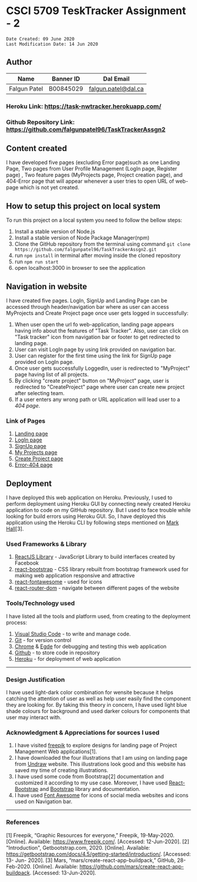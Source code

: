 # CSCI 5709 TeskTracker Assignment - 2

    Date Created: 09 June 2020
    Last Modification Date: 14 Jun 2020

## Author

| Name         | Banner ID | Dal Email           |
| -------------| --------- | ------------------- |
| Falgun Patel | B00845029 | falgun.patel@dal.ca |

### Heroku Link:  https://task-nwtracker.herokuapp.com/
### Github Repository Link: https://github.com/falgunpatel96/TaskTrackerAssgn2

## Content created

I have developed five pages (excluding Error page)such as one Landing Page, Two pages from User Profile Management (LogIn page, Register page) , Two feature pages (MyProjects page, Project creation page), and 404-Error page that will appear whenever a user tries to open URL of web-page which is not yet created. 

## How to setup this project on local system

To run this project on a local system you need to follow the bellow steps:

1. Install a stable version of Node.js
2. Install a stable version of Node Package Manager(npm)
3. Clone the GitHub repository from the terminal using command `git clone https://github.com/falgunpatel96/TaskTrackerAssgn2.git`
4. run `npm install` in terminal after moving inside the cloned repository
5. run `npm run start` 
6. open localhost:3000 in browser to see the application

## Navigation in website

I have created five pages. LogIn, SignUp and Landing Page can be accessed through header/navigation bar where as user can access MyProjects and Create Project page once user gets logged in successfully:

1. When user open the url fo web-application, landing page appears having info about the features of "Task Tracker".
   Also, user can click on "Task tracker" icon from navigation bar or footer to get redirected to landing page.
2. User can visit LogIn page by using link provided on navigation bar.
3. User can register for the first time using the link for SignUp page provided on LogIn page. 
4. Once user gets successfully LoggedIn, user is redirected to "MyProject" page having list of all projects.
4. By clicking "create project" button on "MyProject" page, user is redirected to "CreateProject" page where user can create new project after selecting team.
5. If a user enters any wrong path or URL application will lead user to a *404 page*.

### Link of Pages

1. [Landing page](https://task-nwtracker.herokuapp.com/)
2. [LogIn page](https://task-nwtracker.herokuapp.com/login)
3. [SignUp page](https://task-nwtracker.herokuapp.com/register)
4. [My Projects page](https://task-nwtracker.herokuapp.com/myproject)
5. [Create Project page](https://task-nwtracker.herokuapp.com/createproject)
6. [Error-404 page](https://task-nwtracker.herokuapp.com/error)

## Deployment

I have deployed this web application on Heroku. Previously, I used to perform deployment using Heroku GUI by connecting newly created Heroku application to code on my GitHub repository. But I used to face trouble while looking for build errors using Heroku GUI.
So, I have deployed this application using the Heroku CLI by following steps mentioned on [Mark Hall](https://github.com/mars/create-react-app-buildpack)[3].

### Used Frameworks & Library

1. [ReactJS Library](https://reactjs.org/) - JavaScript Library to build interfaces created by Facebook
2. [react-bootstrap](https://reacttraining.com/react-router/web/guides/quick-start) - CSS library rebuilt from bootstrap framework used for making web application responsive and attractive
3. [react-fontawesome](https://github.com/FortAwesome/react-fontawesome) - used for icons
4. [react-router-dom](https://react-bootstrap.github.io/) - navigate between different pages of the website


### Tools/Technology used

I have listed all the tools and platform used, from creating to the deployment process:

1. [Visual Studio Code](https://code.visualstudio.com/) - to write and manage code.
2. [Git](https://git-scm.com/) - for version control
3. [Chrome](https://www.google.com/chrome/) & [Egde](https://www.microsoft.com/en-us/edge) for debugging and testing this web application
4. [Github](https://github.com/) - to store code in repository
5. [Heroku](https://www.heroku.com/) - for deployment of web application


---

### Design Justification

I have used light-dark color combination for wensite because it helps catching the attention of user as well as help user easily find the component they are looking for.
By taking this theory in concern, I have used light blue shade colours for background and used darker colours for components that user may interact with.


### Acknowledgment & Appreciations for sources I used

1. I have visited [freepik](https://www.freepik.com/free-vector/project-management-landing-page_4010917.htm) to explore designs for landing page of Project Management Web applications[1].
2. I have downloaded the four illustrations that I am using on landing page from [Undraw](https://undraw.co/) website. This illustrations look good and this website has saved my time of creating illustrations.
3. I have used some code from Bootstrap[2] documentation and customized it according to my use case. Moreover, I have used [React-Bootstrap](https://react-bootstrap.github.io/) and [Bootstrap](https://getbootstrap.com/docs/4.5/getting-started/introduction/) library and documentation. 
4. I have used [Font Awesome](https://fontawesome.com/start) for icons of social media websites and icons used on Navigation bar.


---

### References

[1] Freepik, “Graphic Resources for everyone,” Freepik, 19-May-2020. [Online]. 
	Available: https://www.freepik.com/. [Accessed: 12-Jun-2020].
[2]	"Introduction", Getbootstrap.com, 2020. [Online]. 
	Available: https://getbootstrap.com/docs/4.5/getting-started/introduction/. [Accessed: 13- Jun- 2020].
[3] Mars, “mars/create-react-app-buildpack,” GitHub, 28-Feb-2020. [Online]. 
	Available: https://github.com/mars/create-react-app-buildpack. [Accessed: 13-Jun-2020].